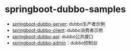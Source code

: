 # springboot-dubbo-samples

- [springboot-dubbo-server](./springboot-dubbo-server): dubbo生产者示例
- [springboot-dubbo-client](./springboot-dubbo-client): dubbo消费者示例
- [springboot-dubbo-api](./springboot-dubbo-api): dubbo公共接口
- [springboot-dubbo-admin](./springboot-dubbo-admin)：dubbo控制台
